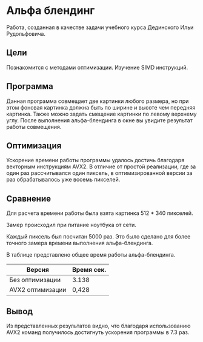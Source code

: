 # Альфа блендинг
Работа, созданная в качестве задачи учебного курса Дединского Ильи Рудольфовича.


## Цели
Познакомится с методами оптимизации. Изучение SIMD инструкций.


## Программа
Данная программа совмещает две картинки любого размера, но при этом фоновая картинка должна быть по ширине и высоте чем передняя картинка. Также можно задать смещение картинки по левому верхнему углу.
После выполнения альфа-блендинга в окне вы увидите результат работы совмещения.


## Оптимизация
Ускорение времени работы программы удалось достичь благодаря векторным инструкциям AVX2. В отличие от простой реализации, где за один раз рассчитывался один пиксель, в оптимизированной версии за раз обрабатывалось уже восемь пикселей.  


## Сравнение


Для расчета времени работы была взята картинка 512 * 340 пикселей.


Замер происходил при питание ноутбука от сети.


Каждый пиксель был посчитан 5000 раз. Это было сделано для более точного замера времени выполнения альфа-блендинга.


В таблице представлено общее время работы альфа-блендинга.


| Версия            | Время сек.   |
| ----------------- | ------------ |
| Без  оптимизации  | 3.138        |
| AVX2 оптимизации  | 0,428        |


## Вывод
Из представленных результатов видно, что благодаря использованию AVX2 команд получилось достигнуть ускорения программы в 7.3 раз.



